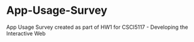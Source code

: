# App-Usage-Survey
App Usage Survey created as part of HW1 for CSCI5117 - Developing the Interactive Web
